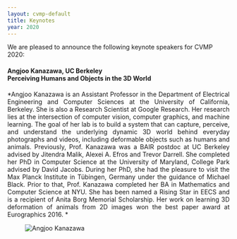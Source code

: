 ```yaml
---
layout: cvmp-default
title: Keynotes
year: 2020
---
```


We are pleased to announce the following keynote speakers for CVMP 2020:


<a name="BB" />
<div class="row">
<div class="col-xs-12 col-sm-7 col-md-8 col-lg-9" markdown="1" style="text-align: justify">

#### Angjoo Kanazawa, UC Berkeley <br> Perceiving Humans and Objects in the 3D World

*Angjoo Kanazawa is an Assistant Professor in the Department of Electrical Engineering and Computer Sciences at the University of California, Berkeley. She is also a Research Scientist at Google Research. Her research lies at the intersection of computer vision, computer graphics, and machine learning. The goal of her lab is to build a system that can capture, perceive, and understand the underlying dynamic 3D world behind everyday photographs and videos, including deformable objects such as humans and animals. Previously, Prof. Kanazawa was a BAIR postdoc at UC Berkeley advised by Jitendra Malik, Alexei A. Efros and Trevor Darrell. She completed her PhD in Computer Science at the University of Maryland, College Park advised by David Jacobs. During her PhD, she had the pleasure to visit the Max Planck Institute in Tübingen, Germany under the guidance of Michael Black. Prior to that, Prof. Kanazawa completed her BA in Mathematics and Computer Science at NYU. She has been named a Rising Star in EECS and is a recipient of Anita Borg Memorial Scholarship. Her work on learning 3D deformation of animals from 2D images won the best paper award at Eurographics 2016. *

</div>

<figure class="col-xs-6 col-sm-5 col-md-4 col-lg-3">
  <img src="{{site.url}}/img/2020/keynotes/AngjooKanazawa.png" class="img-responsive img-thumbnail" alt="Angjoo Kanazawa " title="Angjoo Kanazawa">
</figure>

</div>


<a name="AG" />
<div class="row">
<div class="col-xs-12 col-sm-7 col-md-8 col-lg-9" markdown="1" style="text-align: justify">


